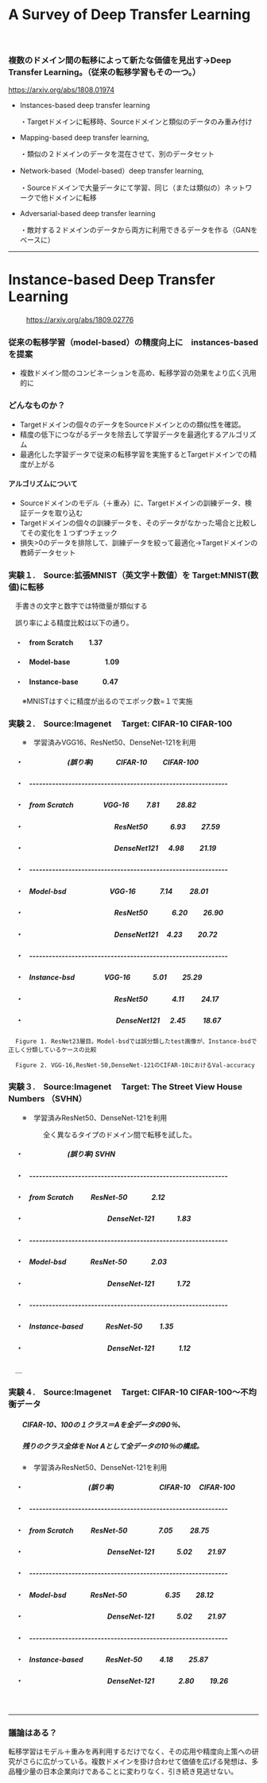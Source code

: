 # A Survey of Deep Transfer Learning
　

### 複数のドメイン間の転移によって新たな価値を見出す→Deep Transfer Learning。（従来の転移学習もその一つ。）
https://arxiv.org/abs/1808.01974

* Instances-based deep transfer learning
 
  ・Targetドメインに転移時、Sourceドメインと類似のデータのみ重み付け   

* Mapping-based deep transfer learning, 

  ・類似の２ドメインのデータを混在させて、別のデータセット

* Network-based（Model-based）deep transfer learning, 

  ・Sourceドメインで大量データにて学習、同じ（または類似の）ネットワークで他ドメインに転移

* Adversarial-based deep transfer learning

  ・敵対する２ドメインのデータから両方に利用できるデータを作る（GANをベースに）

---

# Instance-based Deep Transfer Learning
　
　
https://arxiv.org/abs/1809.02776

### 従来の転移学習（model-based）の精度向上に　instances-based を提案

* 複数ドメイン間のコンビネーションを高め、転移学習の効果をより広く汎用的に

### どんなものか？

* Targetドメインの個々のデータをSourceドメインとのの類似性を確認。
* 精度の低下につながるデータを除去して学習データを最適化するアルゴリズム
* 最適化した学習データで従来の転移学習を実施するとTargetドメインでの精度が上がる

#### アルゴリズムについて

* Sourceドメインのモデル（＋重み）に、Targetドメインの訓練データ、検証データを取り込む
* Targetドメインの個々の訓練データを、そのデータがなかった場合と比較してその変化を１つずつチェック
* 損失>0のデータを排除して、訓練データを絞って最適化→Targetドメインの教師データセット　


### 実験１.　Source:拡張MNIST（英文字＋数値）を Target:MNIST(数値)に転移

　手書きの文字と数字では特徴量が類似する

　誤り率による精度比較は以下の通り。

#### 　・　from Scratch 　　1.37
#### 　・　Model-base　　　　　1.09
#### 　・　Instance-base 　　　     0.47

　　※MNISTはすぐに精度が出るのでエポック数=１で実施

### 実験２.　Source:Imagenet　 Target: CIFAR-10 CIFAR-100　　

　　※　学習済みVGG16、ResNet50、DenseNet-121を利用

 
##### 　・                        　　　　　　    (誤り率)  　　　CIFAR-10 　　CIFAR-100 　　　
##### 　・　------------------------------------------------------------- 　 　
##### 　・　from Scratch    　　　　VGG-16    　　  7.81  　　  28.82　　
##### 　・　　　　　　　　　　   　　　ResNet50     　　　6.93    　　27.59
##### 　・　　　　　　　　　　   　　　DenseNet121 　 4.98    　　21.19　　
##### 　・　------------------------------------------------------------- 　
##### 　・　Model-bsd　　  　　　　VGG-16 　　　     7.14   　　 28.01
##### 　・　　　　　　　　　　   　　　ResNet50    　　　 6.20    　　26.90
##### 　・　　　　　　　　　　   　　　DenseNet121  　4.23    　　20.72
##### 　・　------------------------------------------------------------- 
##### 　・　Instance-bsd   　　　　VGG-16      　　　5.01    　　25.29
##### 　・　　　　　　　　　　   　　　ResNet50    　　　 4.11   　　 24.17
##### 　・　　　　　　　　　　   　　　 DenseNet121 　 2.45   　　 18.67

      Figure 1. ResNet23層目。Model-bsdでは誤分類したtest画像が、Instance-bsdで正しく分類しているケースの比較

      Figure 2. VGG-16,ResNet-50,DenseNet-121のCIFAR-10におけるVal-accuracy


### 実験３.　Source:Imagenet　 Target: The Street View House Numbers （SVHN）

　　※　学習済みResNet50、DenseNet-121を利用

　　　　　全く異なるタイプのドメイン間で転移を試した。

##### 　・                        　　　　　　    (誤り率)  SVHN　
##### 　・　------------------------------------------------------------- 　
##### 　・　from Scratch    　　  ResNet-50  　　　 2.12
##### 　・　　　　　　　　　　   　　DenseNet-121  　　　1.83
##### 　・　------------------------------------------------------------- 　
##### 　・　Model-bsd　　  　    ResNet-50    　　　 2.03
##### 　・　　　　　　　　　　   　　DenseNet-121  　　　1.72
##### 　・　------------------------------------------------------------- 　
##### 　・　Instance-based 　　　ResNet-50    　　 1.35
##### 　・　　　　　　　　　　   　　DenseNet-121 　　　 1.12
　＿

### 実験４.　Source:Imagenet　 Target: CIFAR-10 CIFAR-100～不均衡データ　　　



##### 　　CIFAR-10、100の１クラス＝Aを全データの90％、
##### 　　残りのクラス全体を Not Aとして全データの10％の構成。　
　　※　学習済みResNet50、DenseNet-121を利用

##### 　・      　　　　　　　　　   (誤り率)    　　　　　　    CIFAR-10  　CIFAR-100 
##### 　・　------------------------------------------------------------- 　
##### 　・　from Scratch    　　  ResNet-50  　　　　 7.05    　　 28.75
##### 　・　　　　　　　　　　   　　DenseNet-121  　　　5.02     　　21.97
##### 　・　------------------------------------------------------------- 　
##### 　・　Model-bsd　　  　    ResNet-50    　　　　　 6.35     　　28.12
##### 　・　　　　　　　　　　   　　DenseNet-121  　　　5.02     　　21.97
##### 　・　------------------------------------------------------------- 　
##### 　・　Instance-based 　　　ResNet-50    　　 4.18     　　25.87
##### 　・　　　　　　　　　　   　　DenseNet-121 　　　 2.80     　　19.26
　

---

### 議論はある？

転移学習はモデル＋重みを再利用するだけでなく、その応用や精度向上策への研究がさらに広がっている。複数ドメインを掛け合わせて価値を広げる発想は、多品種少量の日本企業向けであることに変わりなく、引き続き見逃せない。
